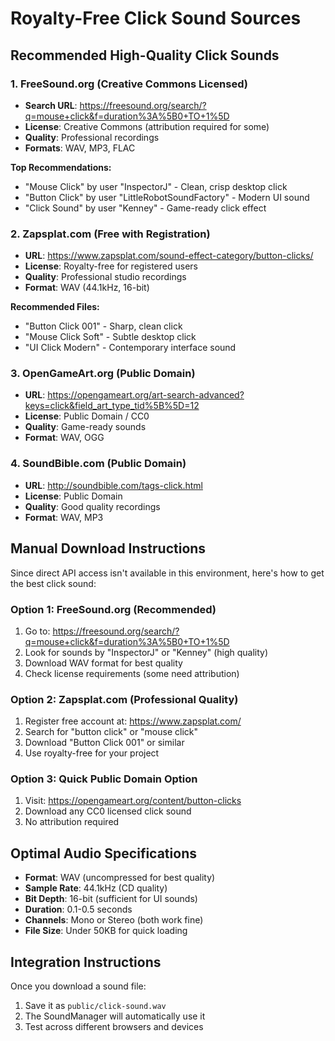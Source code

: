 # Royalty-Free Click Sound Sources

## Recommended High-Quality Click Sounds

### 1. **FreeSound.org** (Creative Commons Licensed)
- **Search URL**: https://freesound.org/search/?q=mouse+click&f=duration%3A%5B0+TO+1%5D
- **License**: Creative Commons (attribution required for some)
- **Quality**: Professional recordings
- **Formats**: WAV, MP3, FLAC

**Top Recommendations:**
- "Mouse Click" by user "InspectorJ" - Clean, crisp desktop click
- "Button Click" by user "LittleRobotSoundFactory" - Modern UI sound
- "Click Sound" by user "Kenney" - Game-ready click effect

### 2. **Zapsplat.com** (Free with Registration)
- **URL**: https://www.zapsplat.com/sound-effect-category/button-clicks/
- **License**: Royalty-free for registered users
- **Quality**: Professional studio recordings
- **Format**: WAV (44.1kHz, 16-bit)

**Recommended Files:**
- "Button Click 001" - Sharp, clean click
- "Mouse Click Soft" - Subtle desktop click
- "UI Click Modern" - Contemporary interface sound

### 3. **OpenGameArt.org** (Public Domain)
- **URL**: https://opengameart.org/art-search-advanced?keys=click&field_art_type_tid%5B%5D=12
- **License**: Public Domain / CC0
- **Quality**: Game-ready sounds
- **Format**: WAV, OGG

### 4. **SoundBible.com** (Public Domain)
- **URL**: http://soundbible.com/tags-click.html
- **License**: Public Domain
- **Quality**: Good quality recordings
- **Format**: WAV, MP3

## Manual Download Instructions

Since direct API access isn't available in this environment, here's how to get the best click sound:

### Option 1: FreeSound.org (Recommended)
1. Go to: https://freesound.org/search/?q=mouse+click&f=duration%3A%5B0+TO+1%5D
2. Look for sounds by "InspectorJ" or "Kenney" (high quality)
3. Download WAV format for best quality
4. Check license requirements (some need attribution)

### Option 2: Zapsplat.com (Professional Quality)
1. Register free account at: https://www.zapsplat.com/
2. Search for "button click" or "mouse click"
3. Download "Button Click 001" or similar
4. Use royalty-free for your project

### Option 3: Quick Public Domain Option
1. Visit: https://opengameart.org/content/button-clicks
2. Download any CC0 licensed click sound
3. No attribution required

## Optimal Audio Specifications
- **Format**: WAV (uncompressed for best quality)
- **Sample Rate**: 44.1kHz (CD quality)
- **Bit Depth**: 16-bit (sufficient for UI sounds)
- **Duration**: 0.1-0.5 seconds
- **Channels**: Mono or Stereo (both work fine)
- **File Size**: Under 50KB for quick loading

## Integration Instructions
Once you download a sound file:
1. Save it as `public/click-sound.wav`
2. The SoundManager will automatically use it
3. Test across different browsers and devices